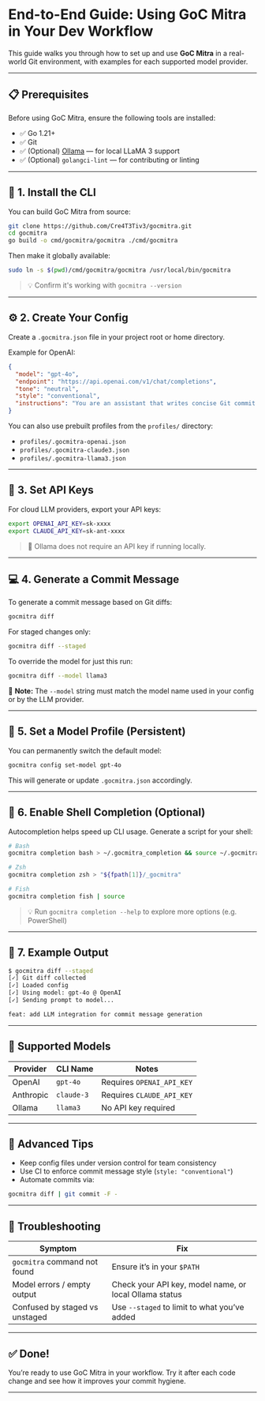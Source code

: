 # End-to-End Guide: Using GoC Mitra in Your Dev Workflow

This guide walks you through how to set up and use **GoC Mitra** in a real-world Git environment, with examples for each supported model provider.

---

## 📋 Prerequisites

Before using GoC Mitra, ensure the following tools are installed:

- ✅ Go 1.21+  
- ✅ Git  
- ✅ (Optional) [Ollama](https://ollama.com) — for local LLaMA 3 support  
- ✅ (Optional) `golangci-lint` — for contributing or linting

---

## 🚀 1. Install the CLI

You can build GoC Mitra from source:

```bash
git clone https://github.com/Cre4T3Tiv3/gocmitra.git
cd gocmitra
go build -o cmd/gocmitra/gocmitra ./cmd/gocmitra
````

Then make it globally available:

```bash
sudo ln -s $(pwd)/cmd/gocmitra/gocmitra /usr/local/bin/gocmitra
```

> 💡 Confirm it's working with `gocmitra --version`

---

## ⚙️ 2. Create Your Config

Create a `.gocmitra.json` file in your project root or home directory.

Example for OpenAI:

```json
{
  "model": "gpt-4o",
  "endpoint": "https://api.openai.com/v1/chat/completions",
  "tone": "neutral",
  "style": "conventional",
  "instructions": "You are an assistant that writes concise Git commit messages."
}
```

You can also use prebuilt profiles from the `profiles/` directory:

* `profiles/.gocmitra-openai.json`
* `profiles/.gocmitra-claude3.json`
* `profiles/.gocmitra-llama3.json`

---

## 🔐 3. Set API Keys

For cloud LLM providers, export your API keys:

```bash
export OPENAI_API_KEY=sk-xxxx
export CLAUDE_API_KEY=sk-ant-xxxx
```

> 🧠 Ollama does not require an API key if running locally.

---

## 💻 4. Generate a Commit Message

To generate a commit message based on Git diffs:

```bash
gocmitra diff
```

For staged changes only:

```bash
gocmitra diff --staged
```

To override the model for just this run:

```bash
gocmitra diff --model llama3
```

📌 **Note:** The `--model` string must match the model name used in your config or by the LLM provider.

---

## 🔧 5. Set a Model Profile (Persistent)

You can permanently switch the default model:

```bash
gocmitra config set-model gpt-4o
```

This will generate or update `.gocmitra.json` accordingly.

---

## 🔁 6. Enable Shell Completion (Optional)

Autocompletion helps speed up CLI usage. Generate a script for your shell:

```bash
# Bash
gocmitra completion bash > ~/.gocmitra_completion && source ~/.gocmitra_completion

# Zsh
gocmitra completion zsh > "${fpath[1]}/_gocmitra"

# Fish
gocmitra completion fish | source
```

> 💡 Run `gocmitra completion --help` to explore more options (e.g. PowerShell)

---

## 🧪 7. Example Output

```bash
$ gocmitra diff --staged
[✓] Git diff collected
[✓] Loaded config
[✓] Using model: gpt-4o @ OpenAI
[✓] Sending prompt to model...

feat: add LLM integration for commit message generation
```

---

## 🧠 Supported Models

| Provider  | CLI Name   | Notes                     |
| --------- | ---------- | ------------------------- |
| OpenAI    | `gpt-4o`   | Requires `OPENAI_API_KEY`|
| Anthropic | `claude-3` | Requires `CLAUDE_API_KEY`|
| Ollama    | `llama3`   | No API key required       |

---

## 🔁 Advanced Tips

* Keep config files under version control for team consistency
* Use CI to enforce commit message style (`style: "conventional"`)
* Automate commits via:

```bash
gocmitra diff | git commit -F -
```

---

## 🧩 Troubleshooting

| Symptom                        | Fix                                                    |
| ------------------------------ | ------------------------------------------------------ |
| `gocmitra` command not found   | Ensure it’s in your `$PATH`                            |
| Model errors / empty output    | Check your API key, model name, or local Ollama status |
| Confused by staged vs unstaged | Use `--staged` to limit to what you’ve added           |

---

## ✅ Done!

You’re ready to use GoC Mitra in your workflow. Try it after each code change and see how it improves your commit hygiene.

---